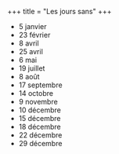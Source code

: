 +++
title = "Les jours sans"
+++
- 5 janvier
- 23 février
- 8 avril
- 25 avril
- 6 mai
- 19 juillet
- 8 août
- 17 septembre
- 14 octobre
- 9 novembre
- 10 décembre
- 15 décembre
- 18 décembre
- 22 décembre
- 29 décembre
